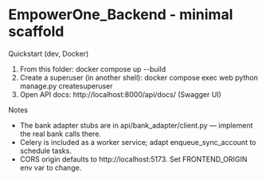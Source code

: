 # EmpowerOne_Backend - minimal scaffold

Quickstart (dev, Docker)
1. From this folder:
   docker compose up --build
2. Create a superuser (in another shell):
   docker compose exec web python manage.py createsuperuser
3. Open API docs:
   http://localhost:8000/api/docs/  (Swagger UI)

Notes
- The bank adapter stubs are in api/bank_adapter/client.py — implement the real bank calls there.
- Celery is included as a worker service; adapt enqueue_sync_account to schedule tasks.
- CORS origin defaults to http://localhost:5173. Set FRONTEND_ORIGIN env var to change.
